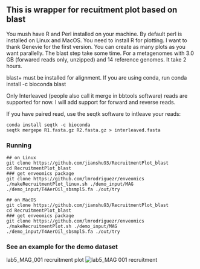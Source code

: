 ## This is wrapper for recuitment plot based on blast
You mush have R and Perl installed on your machine. By default perl is installed on Linux and MacOS. You need to install R for plotting. I want to thank Genevie for the first version. You can create as many plots as you want parallelly. The blast step take some time. For a metagenomes with 3.0 GB (forwared reads only, unzipped) and 14 reference genomes. It take 2 hours.

blast+ must be installed for alignment. If you are using conda, run conda install -c bioconda blast

Only Interleaved (people also call it merge in bbtools software) reads are supported for now. I will add support for forward and reverse reads.

If you have paired read, use the seqtk software to intleave your reads:

```
conda install seqtk -c bioconda
seqtk mergepe R1.fasta.gz R2.fasta.gz > interleaved.fasta
```

### Running
```
## on Linux
git clone https://github.com/jianshu93/RecruitmentPlot_blast
cd RecruitmentPlot_blast
### get enveomics package
git clone https://github.com/lmrodriguezr/enveomics
./makeRecruitmentPlot_linux.sh ./demo_input/MAG ./demo_input/T4AerOil_sbsmpl5.fa ./out/try

## on MacOS
git clone https://github.com/jianshu93/RecruitmentPlot_blast
cd RecruitmentPlot_blast
### get enveomics package
git clone https://github.com/lmrodriguezr/enveomics
./makeRecruitmentPlot.sh ./demo_input/MAG ./demo_input/T4AerOil_sbsmpl5.fa ./out/try

```


### See an example for the demo dataset
lab5_MAG_001 recruitment plot
![lab5_MAG 001 recruitment](https://user-images.githubusercontent.com/38149286/124207245-13bbad80-dab3-11eb-84be-ca02ae623a16.jpg)